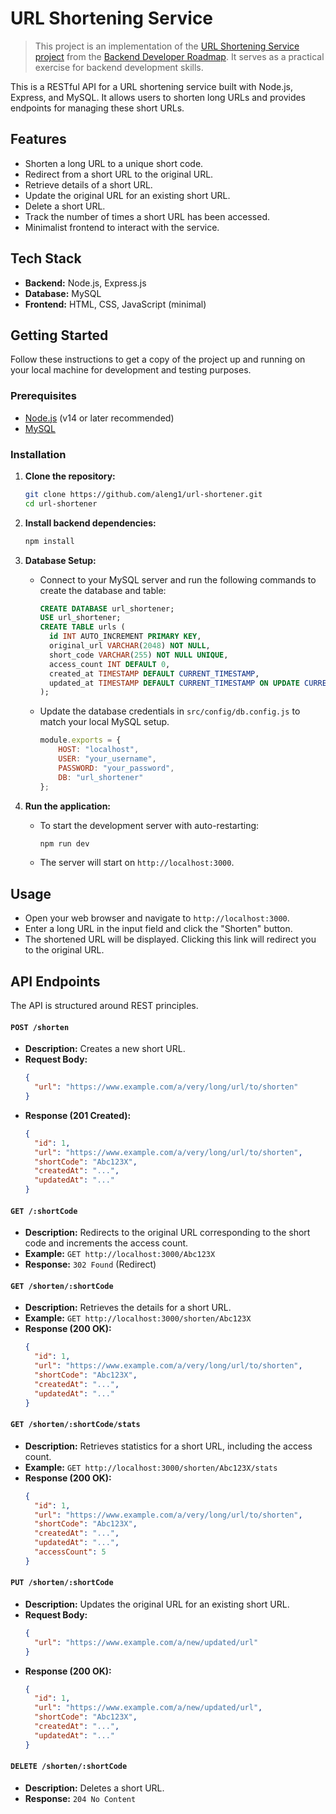 # URL Shortening Service

> This project is an implementation of the [URL Shortening Service project](https://roadmap.sh/projects/url-shortening-service) from the [Backend Developer Roadmap](https://roadmap.sh/backend). It serves as a practical exercise for backend development skills.

This is a RESTful API for a URL shortening service built with Node.js, Express, and MySQL. It allows users to shorten long URLs and provides endpoints for managing these short URLs.

## Features

- Shorten a long URL to a unique short code.
- Redirect from a short URL to the original URL.
- Retrieve details of a short URL.
- Update the original URL for an existing short URL.
- Delete a short URL.
- Track the number of times a short URL has been accessed.
- Minimalist frontend to interact with the service.

## Tech Stack

- **Backend:** Node.js, Express.js
- **Database:** MySQL
- **Frontend:** HTML, CSS, JavaScript (minimal)

## Getting Started

Follow these instructions to get a copy of the project up and running on your local machine for development and testing purposes.

### Prerequisites

- [Node.js](https://nodejs.org/) (v14 or later recommended)
- [MySQL](https://www.mysql.com/downloads/)

### Installation

1.  **Clone the repository:**
    ```bash
    git clone https://github.com/aleng1/url-shortener.git
    cd url-shortener
    ```

2.  **Install backend dependencies:**
    ```bash
    npm install
    ```

3.  **Database Setup:**
    - Connect to your MySQL server and run the following commands to create the database and table:
      ```sql
      CREATE DATABASE url_shortener;
      USE url_shortener;
      CREATE TABLE urls (
        id INT AUTO_INCREMENT PRIMARY KEY,
        original_url VARCHAR(2048) NOT NULL,
        short_code VARCHAR(255) NOT NULL UNIQUE,
        access_count INT DEFAULT 0,
        created_at TIMESTAMP DEFAULT CURRENT_TIMESTAMP,
        updated_at TIMESTAMP DEFAULT CURRENT_TIMESTAMP ON UPDATE CURRENT_TIMESTAMP
      );
      ```
    - Update the database credentials in `src/config/db.config.js` to match your local MySQL setup.
      ```javascript
      module.exports = {
          HOST: "localhost",
          USER: "your_username",
          PASSWORD: "your_password",
          DB: "url_shortener"
      };
      ```

4.  **Run the application:**
    - To start the development server with auto-restarting:
      ```bash
      npm run dev
      ```
    - The server will start on `http://localhost:3000`.

## Usage

- Open your web browser and navigate to `http://localhost:3000`.
- Enter a long URL in the input field and click the "Shorten" button.
- The shortened URL will be displayed. Clicking this link will redirect you to the original URL.

## API Endpoints

The API is structured around REST principles.

#### `POST /shorten`

- **Description:** Creates a new short URL.
- **Request Body:**
  ```json
  {
    "url": "https://www.example.com/a/very/long/url/to/shorten"
  }
  ```
- **Response (201 Created):**
  ```json
  {
    "id": 1,
    "url": "https://www.example.com/a/very/long/url/to/shorten",
    "shortCode": "Abc123X",
    "createdAt": "...",
    "updatedAt": "..."
  }
  ```

#### `GET /:shortCode`

- **Description:** Redirects to the original URL corresponding to the short code and increments the access count.
- **Example:** `GET http://localhost:3000/Abc123X`
- **Response:** `302 Found` (Redirect)

#### `GET /shorten/:shortCode`

- **Description:** Retrieves the details for a short URL.
- **Example:** `GET http://localhost:3000/shorten/Abc123X`
- **Response (200 OK):**
  ```json
  {
    "id": 1,
    "url": "https://www.example.com/a/very/long/url/to/shorten",
    "shortCode": "Abc123X",
    "createdAt": "...",
    "updatedAt": "..."
  }
  ```

#### `GET /shorten/:shortCode/stats`

- **Description:** Retrieves statistics for a short URL, including the access count.
- **Example:** `GET http://localhost:3000/shorten/Abc123X/stats`
- **Response (200 OK):**
  ```json
  {
    "id": 1,
    "url": "https://www.example.com/a/very/long/url/to/shorten",
    "shortCode": "Abc123X",
    "createdAt": "...",
    "updatedAt": "...",
    "accessCount": 5
  }
  ```

#### `PUT /shorten/:shortCode`

- **Description:** Updates the original URL for an existing short URL.
- **Request Body:**
  ```json
  {
    "url": "https://www.example.com/a/new/updated/url"
  }
  ```
- **Response (200 OK):**
  ```json
  {
    "id": 1,
    "url": "https://www.example.com/a/new/updated/url",
    "shortCode": "Abc123X",
    "createdAt": "...",
    "updatedAt": "..."
  }
  ```

#### `DELETE /shorten/:shortCode`

- **Description:** Deletes a short URL.
- **Response:** `204 No Content` 